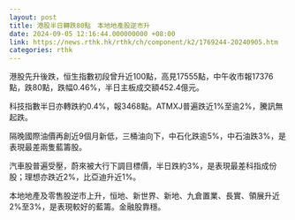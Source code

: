 ```yaml
---
layout: post
title: 港股半日轉跌80點　本地地產股逆市升
date: 2024-09-05 12:16:44.000000000 +08:00
link: https://news.rthk.hk/rthk/ch/component/k2/1769244-20240905.htm
categories: rthk
---
```


港股先升後跌，恒生指數初段曾升近100點，高見17555點，中午收市報17376點，跌80點，跌幅0.46%，半日主板成交額452.4億元。

科技指數半日亦轉跌約0.4%，報3468點。ATMXJ普遍跌近1%至逾2%，騰訊無起跌。

隔晚國際油價再創近9個月新低，三桶油向下，中石化跌逾5%，中石油跌3%，是表現最差兩隻藍籌股。

汽車股普遍受壓，蔚來被大行下調目標價，半日跌約3%，是表現最差科指成份股；理想亦跌近2%，比亞迪升近1%。

本地地產及零售股逆市上升，恒地、新世界、新地、九倉置業、長實、領展升近2%至3%，是表現較好的藍籌。金融股靠穩。
